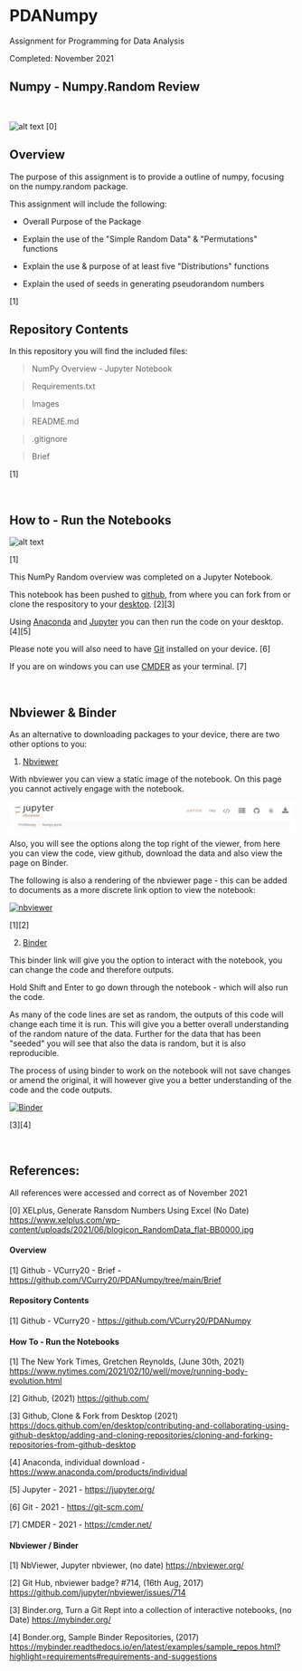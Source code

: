 # PDANumpy
Assignment for Programming for Data Analysis


Completed: November 2021


## Numpy - Numpy.Random Review

<br/>

![alt text](https://www.xelplus.com/wp-content/uploads/2021/06/blogicon_RandomData_flat-BB0000.jpg)
[0]
<br/>

## Overview

The purpose of this assignment is to provide a outline of numpy, focusing on the numpy.random package. 

This assignment will include the following:

- Overall Purpose of the Package

- Explain the use of the "Simple Random Data" & "Permutations" functions

- Explain the use & purpose of at least five "Distributions" functions

- Explain the used of seeds in generating pseudorandom numbers

[1]
<br/>

## Repository Contents

In this repository you will find the included files:

> NumPy Overview - Jupyter Notebook

> Requirements.txt

> Images

> README.md

> .gitignore

> Brief

[1]

<br/>


## How to - Run the Notebooks

![alt text](https://static01.nyt.com/images/2021/02/16/well/00Well-Running/00Well-Running-mobileMasterAt3x.jpg)

[1]

This NumPy Random overview was completed on a Jupyter Notebook. 

This notebook has been pushed to [github](https://github.com/), from where you can fork from or clone the respository to your [desktop](https://docs.github.com/en/desktop/contributing-and-collaborating-using-github-desktop/adding-and-cloning-repositories/cloning-and-forking-repositories-from-github-desktop). [2][3] 

Using [Anaconda](https://www.anaconda.com/products/individual) and [Jupyter](https://jupyter.org/) you can then run the code on your desktop. [4][5]

Please note you will also need to have [Git](https://git-scm.com/) installed on your device. [6]

If you are on windows you can use [CMDER](https://cmder.net/) as your terminal. [7]

<br/>

## Nbviewer & Binder

As an alternative to downloading packages to your device, there are two other options to you:

1. [Nbviewer](https://nbviewer.org/github/VCurry20/PDANumpy/blob/main/Numpy.ipynb)

With nbviewer you can view a static image of the notebook. On this page you cannot actively engage with the notebook.

![alt text](https://github.com/VCurry20/PDANumpy/blob/main/Images/nbviewer.JPG)

Also, you will see the options along the top right of the viewer, from here you can view the code, view github, download the data and also view the page on Binder.

The following is also a rendering of the nbviewer page - this can be added to documents as a more discrete link option to view the notebook:

[![nbviewer](https://raw.githubusercontent.com/jupyter/design/master/logos/Badges/nbviewer_badge.svg)](https://nbviewer.org/github/VCurry20/PDANumpy/blob/main/Numpy.ipynb)

[1][2]

2. [Binder](https://hub.gke2.mybinder.org/user/vcurry20-pdanumpy-s2yqglos/notebooks/Numpy.ipynb)

This binder link will give you the option to interact with the notebook, you can change the code and therefore outputs. 

Hold Shift and Enter to go down through the notebook - which will also run the code.

As many of the code lines are set as random, the outputs of this code will change each time it is run. This will give you a better overall understanding of the random nature of the data. Further for the data that has been "seeded" you will see that also the data is random, but it is also reproducible.

The process of using binder to work on the notebook will not save changes or amend the original, it will however give you a better understanding of the code and the code outputs.

[![Binder](https://mybinder.org/badge_logo.svg)](https://hub.gke2.mybinder.org/user/vcurry20-pdanumpy-s2yqglos/notebooks/Numpy.ipynb)

[3][4]

<br/>

## References:
All references were accessed and correct as of November 2021

[0] XELplus, Generate Ransdom Numbers Using Excel (No Date) https://www.xelplus.com/wp-content/uploads/2021/06/blogicon_RandomData_flat-BB0000.jpg

#### Overview

[1] Github - VCurry20 - Brief - https://github.com/VCurry20/PDANumpy/tree/main/Brief

#### Repository Contents

[1] Github - VCurry20 - https://github.com/VCurry20/PDANumpy

#### How To - Run the Notebooks

[1] The New York Times, Gretchen Reynolds, (June 30th, 2021) https://www.nytimes.com/2021/02/10/well/move/running-body-evolution.html

[2] Github, (2021) https://github.com/

[3] Github, Clone & Fork from Desktop (2021) https://docs.github.com/en/desktop/contributing-and-collaborating-using-github-desktop/adding-and-cloning-repositories/cloning-and-forking-repositories-from-github-desktop

[4] Anaconda, individual download - https://www.anaconda.com/products/individual

[5] Jupyter - 2021 - https://jupyter.org/

[6] Git - 2021 - https://git-scm.com/ 

[7] CMDER - 2021 - https://cmder.net/


#### Nbviewer / Binder

[1] NbViewer, Jupyter nbviewer, (no date) https://nbviewer.org/ 

[2] Git Hub, nbviewer badge? #714, (16th Aug, 2017) https://github.com/jupyter/nbviewer/issues/714 

[3] Binder.org, Turn a Git Rept into a collection of interactive notebooks, (no Date) https://mybinder.org/

[4] Bonder.org, Sample Binder Repositories, (2017) https://mybinder.readthedocs.io/en/latest/examples/sample_repos.html?highlight=requirements#requirements-and-suggestions


